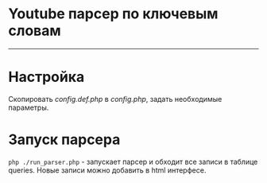 # Youtube парсер по ключевым словам
---
# Настройка
Скопировать *config.def.php* в *config.php*, задать необходимые параметры.

# Запуск парсера
`php ./run_parser.php` - запускает парсер и обходит все записи в таблице queries.
Новые записи можно добавить в html интерфесе.
